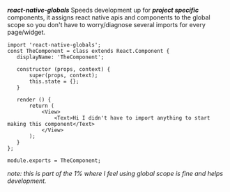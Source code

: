 ***react-native-globals***
Speeds development up for ***project specific*** components, it assigns react native apis and components to the global scope so you don't have to worry/diagnose several imports for every page/widget.


 ```
import 'react-native-globals';
const TheComponent = class extends React.Component {
    displayName: 'TheComponent';

    constructor (props, context) {
        super(props, context);
        this.state = {};
    }

    render () {
        return (
            <View>
                <Text>Hi I didn't have to import anything to start making this component</Text>
            </View>
        );
    }
};

module.exports = TheComponent;

```

*note: this is part of the 1% where I feel using global scope is fine and helps development.*
